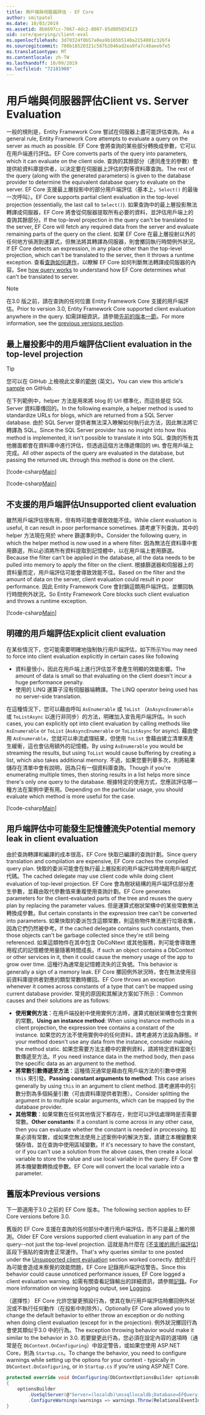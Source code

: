 ```yaml
---
title: 用戶端與伺服器評估 - EF Core
author: smitpatel
ms.date: 10/03/2019
ms.assetid: 8b6697cc-7067-4dc2-8007-85d80503d123
uid: core/querying/client-eval
ms.openlocfilehash: 3d70324f0b57a0ea9b165b5140a2154001c326f4
ms.sourcegitcommit: 708b18520321c587b2046ad2ea9fa7c48aeebfe5
ms.translationtype: MT
ms.contentlocale: zh-TW
ms.lasthandoff: 10/09/2019
ms.locfileid: "72181908"
---
```

# <a name="client-vs-server-evaluation"></a><span data-ttu-id="7e1ce-102">用戶端與伺服器評估</span><span class="sxs-lookup"><span data-stu-id="7e1ce-102">Client vs. Server Evaluation</span></span>

<span data-ttu-id="7e1ce-103">一般的規則是，Entity Framework Core 嘗試在伺服器上盡可能評估查詢。</span><span class="sxs-lookup"><span data-stu-id="7e1ce-103">As a general rule, Entity Framework Core attempts to evaluate a query on the server as much as possible.</span></span> <span data-ttu-id="7e1ce-104">EF Core 會將查詢的某些部分轉換成參數，它可以在用戶端進行評估。</span><span class="sxs-lookup"><span data-stu-id="7e1ce-104">EF Core converts parts of the query into parameters, which it can evaluate on the client side.</span></span> <span data-ttu-id="7e1ce-105">查詢的其餘部分（連同產生的參數）會提供給資料庫提供者，以決定要在伺服器上評估的對等資料庫查詢。</span><span class="sxs-lookup"><span data-stu-id="7e1ce-105">The rest of the query (along with the generated parameters) is given to the database provider to determine the equivalent database query to evaluate on the server.</span></span> <span data-ttu-id="7e1ce-106">EF Core 支援最上層投影中的部分用戶端評估（基本上，`Select()` 的最後一次呼叫）。</span><span class="sxs-lookup"><span data-stu-id="7e1ce-106">EF Core supports partial client evaluation in the top-level projection (essentially, the last call to `Select()`).</span></span> <span data-ttu-id="7e1ce-107">如果查詢中的最上層投影無法轉譯成伺服器，EF Core 將會從伺服器提取所有必要的資料，並評估用戶端上的查詢其餘部分。</span><span class="sxs-lookup"><span data-stu-id="7e1ce-107">If the top-level projection in the query can't be translated to the server, EF Core will fetch any required data from the server and evaluate remaining parts of the query on the client.</span></span> <span data-ttu-id="7e1ce-108">如果 EF Core 在最上層投射以外的任何地方偵測到運算式，但無法將其轉譯為伺服器，則會擲回執行時間例外狀況。</span><span class="sxs-lookup"><span data-stu-id="7e1ce-108">If EF Core detects an expression, in any place other than the top-level projection, which can't be translated to the server, then it throws a runtime exception.</span></span> <span data-ttu-id="7e1ce-109">查看[查詢如何運作](xref:core/querying/how-query-works)，以瞭解 EF Core 如何判斷無法轉譯成伺服器的內容。</span><span class="sxs-lookup"><span data-stu-id="7e1ce-109">See [how query works](xref:core/querying/how-query-works) to understand how EF Core determines what can't be translated to server.</span></span>

> [!NOTE]
> <span data-ttu-id="7e1ce-110">在3.0 版之前，請在查詢的任何位置 Entity Framework Core 支援的用戶端評估。</span><span class="sxs-lookup"><span data-stu-id="7e1ce-110">Prior to version 3.0, Entity Framework Core supported client evaluation anywhere in the query.</span></span> <span data-ttu-id="7e1ce-111">如需詳細資訊，請參閱[先前的版本一節](#previous-versions)。</span><span class="sxs-lookup"><span data-stu-id="7e1ce-111">For more information, see the [previous versions section](#previous-versions).</span></span>

## <a name="client-evaluation-in-the-top-level-projection"></a><span data-ttu-id="7e1ce-112">最上層投影中的用戶端評估</span><span class="sxs-lookup"><span data-stu-id="7e1ce-112">Client evaluation in the top-level projection</span></span>

> [!TIP]
> <span data-ttu-id="7e1ce-113">您可以在 GitHub 上檢視此文章的[範例](https://github.com/aspnet/EntityFramework.Docs/tree/master/samples/core/Querying) \(英文\)。</span><span class="sxs-lookup"><span data-stu-id="7e1ce-113">You can view this article's [sample](https://github.com/aspnet/EntityFramework.Docs/tree/master/samples/core/Querying) on GitHub.</span></span>

<span data-ttu-id="7e1ce-114">在下列範例中，helper 方法是用來將 blog 的 Url 標準化，而這些是從 SQL Server 資料庫傳回的。</span><span class="sxs-lookup"><span data-stu-id="7e1ce-114">In the following example, a helper method is used to standardize URLs for blogs, which are returned from a SQL Server database.</span></span> <span data-ttu-id="7e1ce-115">由於 SQL Server 提供者無法深入瞭解如何執行此方法，因此無法將它轉譯為 SQL。</span><span class="sxs-lookup"><span data-stu-id="7e1ce-115">Since the SQL Server provider has no insight into how this method is implemented, it isn't possible to translate it into SQL.</span></span> <span data-ttu-id="7e1ce-116">查詢的所有其他層面都會在資料庫中進行評估，但透過這個方法傳遞傳回的 `URL` 會在用戶端上完成。</span><span class="sxs-lookup"><span data-stu-id="7e1ce-116">All other aspects of the query are evaluated in the database, but passing the returned `URL` through this method is done on the client.</span></span>

[!code-csharp[Main](../../../samples/core/Querying/ClientEval/Sample.cs#ClientProjection)]

[!code-csharp[Main](../../../samples/core/Querying/ClientEval/Sample.cs#ClientMethod)]

## <a name="unsupported-client-evaluation"></a><span data-ttu-id="7e1ce-117">不支援的用戶端評估</span><span class="sxs-lookup"><span data-stu-id="7e1ce-117">Unsupported client evaluation</span></span>

<span data-ttu-id="7e1ce-118">雖然用戶端評估很有用，但有時可能會導致效能不佳。</span><span class="sxs-lookup"><span data-stu-id="7e1ce-118">While client evaluation is useful, it can result in poor performance sometimes.</span></span> <span data-ttu-id="7e1ce-119">請考慮下列查詢，其中的 helper 方法現在用於 where 篩選準則中。</span><span class="sxs-lookup"><span data-stu-id="7e1ce-119">Consider the following query, in which the helper method is now used in a where filter.</span></span> <span data-ttu-id="7e1ce-120">因為無法在資料庫中套用篩選，所以必須將所有資料提取到記憶體中，以在用戶端上套用篩選。</span><span class="sxs-lookup"><span data-stu-id="7e1ce-120">Because the filter can't be applied in the database, all the data needs to be pulled into memory to apply the filter on the client.</span></span> <span data-ttu-id="7e1ce-121">根據篩選器和伺服器上的資料量而定，用戶端評估可能會導致效能不佳。</span><span class="sxs-lookup"><span data-stu-id="7e1ce-121">Based on the filter and the amount of data on the server, client evaluation could result in poor performance.</span></span> <span data-ttu-id="7e1ce-122">因此 Entity Framework Core 會封鎖這類用戶端評估，並擲回執行時間例外狀況。</span><span class="sxs-lookup"><span data-stu-id="7e1ce-122">So Entity Framework Core blocks such client evaluation and throws a runtime exception.</span></span>

[!code-csharp[Main](../../../samples/core/Querying/ClientEval/Sample.cs#ClientWhere)]

## <a name="explicit-client-evaluation"></a><span data-ttu-id="7e1ce-123">明確的用戶端評估</span><span class="sxs-lookup"><span data-stu-id="7e1ce-123">Explicit client evaluation</span></span>

<span data-ttu-id="7e1ce-124">在某些情況下，您可能需要明確地強制執行用戶端評估，如下所示</span><span class="sxs-lookup"><span data-stu-id="7e1ce-124">You may need to force into client evaluation explicitly in certain cases like following</span></span>

- <span data-ttu-id="7e1ce-125">資料量很小，因此在用戶端上進行評估並不會產生明顯的效能影響。</span><span class="sxs-lookup"><span data-stu-id="7e1ce-125">The amount of data is small so that evaluating on the client doesn't incur a huge performance penalty.</span></span>
- <span data-ttu-id="7e1ce-126">使用的 LINQ 運算子沒有伺服器端轉譯。</span><span class="sxs-lookup"><span data-stu-id="7e1ce-126">The LINQ operator being used has no server-side translation.</span></span>

<span data-ttu-id="7e1ce-127">在這種情況下，您可以藉由呼叫 `AsEnumerable` 或 `ToList` （`AsAsyncEnumerable` 或 `ToListAsync` 以進行非同步）的方法，明確加入宣告用戶端評估。</span><span class="sxs-lookup"><span data-stu-id="7e1ce-127">In such cases, you can explicitly opt into client evaluation by calling methods like `AsEnumerable` or `ToList` (`AsAsyncEnumerable` or `ToListAsync` for async).</span></span> <span data-ttu-id="7e1ce-128">藉由使用 `AsEnumerable`，您就可以串流處理結果，但使用 `ToList` 會藉由建立清單來產生緩衝，這也會佔用額外的記憶體。</span><span class="sxs-lookup"><span data-stu-id="7e1ce-128">By using `AsEnumerable` you would be streaming the results, but using `ToList` would cause buffering by creating a list, which also takes additional memory.</span></span> <span data-ttu-id="7e1ce-129">不過，如果您要列舉多次，則將結果儲存在清單中會有説明，因為只有一個資料庫查詢。</span><span class="sxs-lookup"><span data-stu-id="7e1ce-129">Though if you're enumerating multiple times, then storing results in a list helps more since there's only one query to the database.</span></span> <span data-ttu-id="7e1ce-130">根據特定的使用方式，您應該評估哪一種方法在案例中更有用。</span><span class="sxs-lookup"><span data-stu-id="7e1ce-130">Depending on the particular usage, you should evaluate which method is more useful for the case.</span></span>

[!code-csharp[Main](../../../samples/core/Querying/ClientEval/Sample.cs#ExplicitClientEval)]

## <a name="potential-memory-leak-in-client-evaluation"></a><span data-ttu-id="7e1ce-131">用戶端評估中可能發生記憶體流失</span><span class="sxs-lookup"><span data-stu-id="7e1ce-131">Potential memory leak in client evaluation</span></span>

<span data-ttu-id="7e1ce-132">由於查詢轉譯和編譯的成本很高，EF Core 快取已編譯的查詢計劃。</span><span class="sxs-lookup"><span data-stu-id="7e1ce-132">Since query translation and compilation are expensive, EF Core caches the compiled query plan.</span></span> <span data-ttu-id="7e1ce-133">快取的委派可能會在執行最上層投影的用戶端評估時使用用戶端程式代碼。</span><span class="sxs-lookup"><span data-stu-id="7e1ce-133">The cached delegate may use client code while doing client evaluation of top-level projection.</span></span> <span data-ttu-id="7e1ce-134">EF Core 會為樹狀結構的用戶端評估部分產生參數，並藉由取代參數值來重複使用查詢計劃。</span><span class="sxs-lookup"><span data-stu-id="7e1ce-134">EF Core generates parameters for the client-evaluated parts of the tree and reuses the query plan by replacing the parameter values.</span></span> <span data-ttu-id="7e1ce-135">但是運算式樹狀架構中的某些常數無法轉換成參數。</span><span class="sxs-lookup"><span data-stu-id="7e1ce-135">But certain constants in the expression tree can't be converted into parameters.</span></span> <span data-ttu-id="7e1ce-136">如果快取的委派包含這類常數，則這些物件無法進行垃圾收集，因為它們仍然被參考。</span><span class="sxs-lookup"><span data-stu-id="7e1ce-136">If the cached delegate contains such constants, then those objects can't be garbage collected since they're still being referenced.</span></span> <span data-ttu-id="7e1ce-137">如果這類物件在其中包含 DbCoNtext 或其他服務，則可能會導致應用程式的記憶體使用量隨著時間成長。</span><span class="sxs-lookup"><span data-stu-id="7e1ce-137">If such an object contains a DbContext or other services in it, then it could cause the memory usage of the app to grow over time.</span></span> <span data-ttu-id="7e1ce-138">這種行為通常是記憶體流失的正負號。</span><span class="sxs-lookup"><span data-stu-id="7e1ce-138">This behavior is generally a sign of a memory leak.</span></span> <span data-ttu-id="7e1ce-139">EF Core 擲回例外狀況時，會在無法使用目前資料庫提供者對應的類型常數時擲回。</span><span class="sxs-lookup"><span data-stu-id="7e1ce-139">EF Core throws an exception whenever it comes across constants of a type that can't be mapped using current database provider.</span></span> <span data-ttu-id="7e1ce-140">常見的原因和其解決方案如下所示：</span><span class="sxs-lookup"><span data-stu-id="7e1ce-140">Common causes and their solutions are as follows:</span></span>

- <span data-ttu-id="7e1ce-141">**使用實例方法**：在用戶端投射中使用實例方法時，運算式樹狀架構會包含實例的常數。</span><span class="sxs-lookup"><span data-stu-id="7e1ce-141">**Using an instance method**: When using instance methods in a client projection, the expression tree contains a constant of the instance.</span></span> <span data-ttu-id="7e1ce-142">如果您的方法不使用實例中的任何資料，請考慮將方法設為靜態。</span><span class="sxs-lookup"><span data-stu-id="7e1ce-142">If your method doesn't use any data from the instance, consider making the method static.</span></span> <span data-ttu-id="7e1ce-143">如果您需要方法主體中的實例資料，請將特定資料當做引數傳遞至方法。</span><span class="sxs-lookup"><span data-stu-id="7e1ce-143">If you need instance data in the method body, then pass the specific data as an argument to the method.</span></span>
- <span data-ttu-id="7e1ce-144">**將常數引數傳遞至方法**：這種情況通常是藉由在用戶端方法的引數中使用 `this` 來引發。</span><span class="sxs-lookup"><span data-stu-id="7e1ce-144">**Passing constant arguments to method**: This case arises generally by using `this` in an argument to client method.</span></span> <span data-ttu-id="7e1ce-145">請考慮將中的引數分割為多個純量引數（可由資料庫提供者對應）。</span><span class="sxs-lookup"><span data-stu-id="7e1ce-145">Consider splitting the argument in to multiple scalar arguments, which can be mapped by the database provider.</span></span>
- <span data-ttu-id="7e1ce-146">**其他常數**：如果常數在任何其他情況下都存在，則您可以評估處理時是否需要常數。</span><span class="sxs-lookup"><span data-stu-id="7e1ce-146">**Other constants**: If a constant is come across in any other case, then you can evaluate whether the constant is needed in processing.</span></span> <span data-ttu-id="7e1ce-147">如果必須有常數，或如果您無法使用上述案例中的解決方案，請建立本機變數來儲存值，並在查詢中使用區域變數。</span><span class="sxs-lookup"><span data-stu-id="7e1ce-147">If it's necessary to have the constant, or if you can't use a solution from the above cases, then create a local variable to store the value and use local variable in the query.</span></span> <span data-ttu-id="7e1ce-148">EF Core 會將本機變數轉換成參數。</span><span class="sxs-lookup"><span data-stu-id="7e1ce-148">EF Core will convert the local variable into a parameter.</span></span>

## <a name="previous-versions"></a><span data-ttu-id="7e1ce-149">舊版本</span><span class="sxs-lookup"><span data-stu-id="7e1ce-149">Previous versions</span></span>

<span data-ttu-id="7e1ce-150">下一節適用于3.0 之前的 EF Core 版本。</span><span class="sxs-lookup"><span data-stu-id="7e1ce-150">The following section applies to EF Core versions before 3.0.</span></span>

<span data-ttu-id="7e1ce-151">舊版的 EF Core 支援在查詢的任何部分中進行用戶端評估，而不只是最上層的預測。</span><span class="sxs-lookup"><span data-stu-id="7e1ce-151">Older EF Core versions supported client evaluation in any part of the query--not just the top-level projection.</span></span> <span data-ttu-id="7e1ce-152">這就是為什麼在 [[不支援的用戶端評估](#unsupported-client-evaluation)] 區段下張貼的查詢會正常運作。</span><span class="sxs-lookup"><span data-stu-id="7e1ce-152">That's why queries similar to one posted under the [Unsupported client evaluation](#unsupported-client-evaluation) section worked correctly.</span></span> <span data-ttu-id="7e1ce-153">由於此行為可能會造成未察覺的效能問題，EF Core 記錄用戶端評估警告。</span><span class="sxs-lookup"><span data-stu-id="7e1ce-153">Since this behavior could cause unnoticed performance issues, EF Core logged a client evaluation warning.</span></span> <span data-ttu-id="7e1ce-154">如需有關查看記錄輸出的詳細資訊，請參閱[記錄](xref:core/miscellaneous/logging)。</span><span class="sxs-lookup"><span data-stu-id="7e1ce-154">For more information on viewing logging output, see [Logging](xref:core/miscellaneous/logging).</span></span>

<span data-ttu-id="7e1ce-155">（選擇性） EF Core 允許您變更預設行為，使其在執行用戶端評估時擲回例外狀況或不執行任何動作（在投影中則除外）。</span><span class="sxs-lookup"><span data-stu-id="7e1ce-155">Optionally EF Core allowed you to change the default behavior to either throw an exception or do nothing when doing client evaluation (except for in the projection).</span></span> <span data-ttu-id="7e1ce-156">例外狀況擲回行為會使其類似于3.0 中的行為。</span><span class="sxs-lookup"><span data-stu-id="7e1ce-156">The exception throwing behavior would make it similar to the behavior in 3.0.</span></span> <span data-ttu-id="7e1ce-157">若要變更此行為，您必須在設定內容的選項時（通常是在 `DbContext.OnConfiguring`）中設定警告，或如果您使用 ASP.NET Core，則為 `Startup.cs`。</span><span class="sxs-lookup"><span data-stu-id="7e1ce-157">To change the behavior, you need to configure warnings while setting up the options for your context - typically in `DbContext.OnConfiguring`, or in `Startup.cs` if you're using ASP.NET Core.</span></span>

```csharp
protected override void OnConfiguring(DbContextOptionsBuilder optionsBuilder)
{
    optionsBuilder
        .UseSqlServer(@"Server=(localdb)\mssqllocaldb;Database=EFQuerying;Trusted_Connection=True;")
        .ConfigureWarnings(warnings => warnings.Throw(RelationalEventId.QueryClientEvaluationWarning));
}
```
